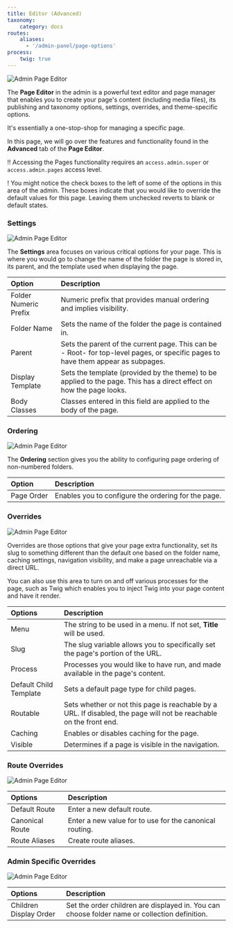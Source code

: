 ```yaml
---
title: Editor (Advanced)
taxonomy:
    category: docs
routes:
    aliases:
      - '/admin-panel/page-options'
process:
    twig: true
---
```


![Admin Page Editor](page-advanced.png?width=2528&classes=shadow)

The **Page Editor** in the admin is a powerful text editor and page manager that enables you to create your page's content (including media files), its publishing and taxonomy options, settings, overrides, and theme-specific options.

It's essentially a one-stop-shop for managing a specific page.

In this page, we will go over the features and functionality found in the **Advanced** tab of the **Page Editor**.

!! Accessing the Pages functionality requires an `access.admin.super` or `access.admin.pages` access level.

! You might notice the check boxes to the left of some of the options in this area of the admin. These boxes indicate that you would like to override the default values for this page. Leaving them unchecked reverts to blank or default states.

### Settings

![Admin Page Editor](page-advanced-settings.png?width=974&classes=shadow)

The **Settings** area focuses on various critical options for your page. This is where you would go to change the name of the folder the page is stored in, its parent, and the template used when displaying the page.

| Option                | Description                                                                                                                      |
| :-----                | :-----                                                                                                                           |
| Folder Numeric Prefix | Numeric prefix that provides manual ordering and implies visibility.                                                             |
| Folder Name           | Sets the name of the folder the page is contained in.                                                                            |
| Parent                | Sets the parent of the current page. This can be - Root- for top-level pages, or specific pages to have them appear as subpages. |
| Display Template      | Sets the template (provided by the theme) to be applied to the page. This has a direct effect on how the page looks.             |
| Body Classes          | Classes entered in this field are applied to the body of the page.                                                               |

### Ordering

![Admin Page Editor](page-advanced-ordering.png?width=940&classes=shadow)

The **Ordering** section gives you the ability to configuring page ordering of non-numbered folders.

| Option     | Description                                         |
| :-----     | :-----                                              |
| Page Order | Enables you to configure the ordering for the page. |

### Overrides

![Admin Page Editor](page-advanced-overrides.png?width=1946&classes=shadow)

Overrides are those options that give your page extra functionality, set its slug to something different than the default one based on the folder name, caching settings, navigation visibility, and make a page unreachable via a direct URL.

You can also use this area to turn on and off various processes for the page, such as Twig which enables you to inject Twig into your page content and have it render.

| Options                | Description                                                                                                        |
| :-----                 | :-----                                                                                                             |
| Menu                   | The string to be used in a menu.  If not set, <b>Title</b> will be used.                                           |
| Slug                   | The slug variable allows you to specifically set the page's portion of the URL.                                    |
| Process                | Processes you would like to have run, and made available in the page's content.                                    |
| Default Child Template | Sets a default page type for child pages.                                                                          |
| Routable               | Sets whether or not this page is reachable by a URL. If disabled, the page will not be reachable on the front end. |
| Caching                | Enables or disables caching for the page.                                                                          |
| Visible                | Determines if a page is visible in the navigation.                                                                 |

### Route Overrides

![Admin Page Editor](page-advanced-route.png?width=940&classes=shadow)

| Options         | Description                                             |
| :-----          | :-----                                                  |
| Default Route   | Enter a new default route.                              |
| Canonical Route | Enter a new value for to use for the canonical routing. |
| Route Aliases   | Create route aliases.                                   |

### Admin Specific Overrides

![Admin Page Editor](page-advanced-admin.png?width=1946&classes=shadow)

| Options                | Description                                                                                   |
| :-----                 | :-----                                                                                        |
| Children Display Order | Set the order children are displayed in. You can choose folder name or collection definition. |
